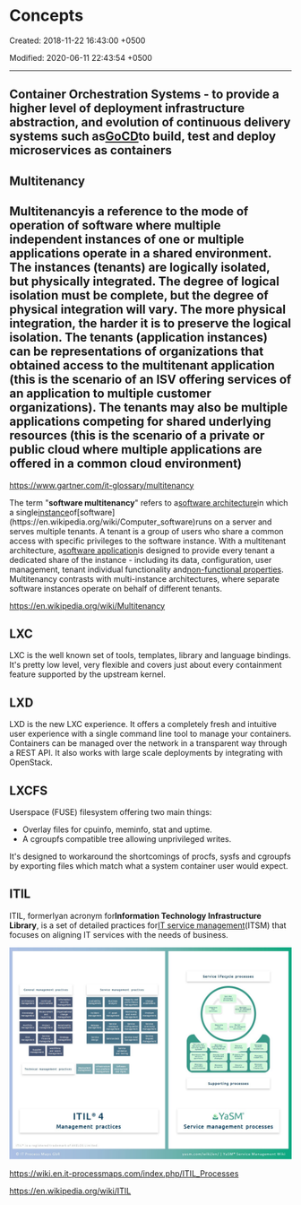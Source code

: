 # Concepts

Created: 2018-11-22 16:43:00 +0500

Modified: 2020-06-11 22:43:54 +0500

---

## Container Orchestration Systems - to provide a higher level of deployment infrastructure abstraction, and evolution of continuous delivery systems such as[GoCD](https://www.gocd.org/kubernetes/?gclid=EAIaIQobChMIwu-o1_3E2gIVjcVkCh3XUAkoEAAYASAAEgJPQ_D_BwE)to build, test and deploy microservices as containers

## Multitenancy

## Multitenancyis a reference to the mode of operation of software where multiple independent instances of one or multiple applications operate in a shared environment. The instances (tenants) are logically isolated, but physically integrated. The degree of logical isolation must be complete, but the degree of physical integration will vary. The more physical integration, the harder it is to preserve the logical isolation. The tenants (application instances) can be representations of organizations that obtained access to the multitenant application (this is the scenario of an ISV offering services of an application to multiple customer organizations). The tenants may also be multiple applications competing for shared underlying resources (this is the scenario of a private or public cloud where multiple applications are offered in a common cloud environment)

<https://www.gartner.com/it-glossary/multitenancy>

The term "**software multitenancy**" refers to a[software architecture](https://en.wikipedia.org/wiki/Software_architecture)in which a single[instance](https://en.wikipedia.org/wiki/Instance_(computer_science))of[software](https://en.wikipedia.org/wiki/Computer_software)runs on a server and serves multiple tenants. A tenant is a group of users who share a common access with specific privileges to the software instance. With a multitenant architecture, a[software application](https://en.wikipedia.org/wiki/Application_software)is designed to provide every tenant a dedicated share of the instance - including its data, configuration, user management, tenant individual functionality and[non-functional properties](https://en.wikipedia.org/wiki/Non-functional_requirement). Multitenancy contrasts with multi-instance architectures, where separate software instances operate on behalf of different tenants.

<https://en.wikipedia.org/wiki/Multitenancy>

## LXC

LXC is the well known set of tools, templates, library and language bindings. It's pretty low level, very flexible and covers just about every containment feature supported by the upstream kernel.

## LXD

LXD is the new LXC experience. It offers a completely fresh and intuitive user experience with a single command line tool to manage your containers. Containers can be managed over the network in a transparent way through a REST API. It also works with large scale deployments by integrating with OpenStack.

## LXCFS

Userspace (FUSE) filesystem offering two main things:

- Overlay files for cpuinfo, meminfo, stat and uptime.
- A cgroupfs compatible tree allowing unprivileged writes.

It's designed to workaround the shortcomings of procfs, sysfs and cgroupfs by exporting files which match what a system container user would expect.

## ITIL

ITIL, formerlyan acronym for**Information Technology Infrastructure Library**, is a set of detailed practices for[IT service management](https://en.wikipedia.org/wiki/IT_service_management)(ITSM) that focuses on aligning IT services with the needs of business.

![](../../media/DevOps-DevOps-Concepts-image1.jpg)

<https://wiki.en.it-processmaps.com/index.php/ITIL_Processes>

<https://en.wikipedia.org/wiki/ITIL>

